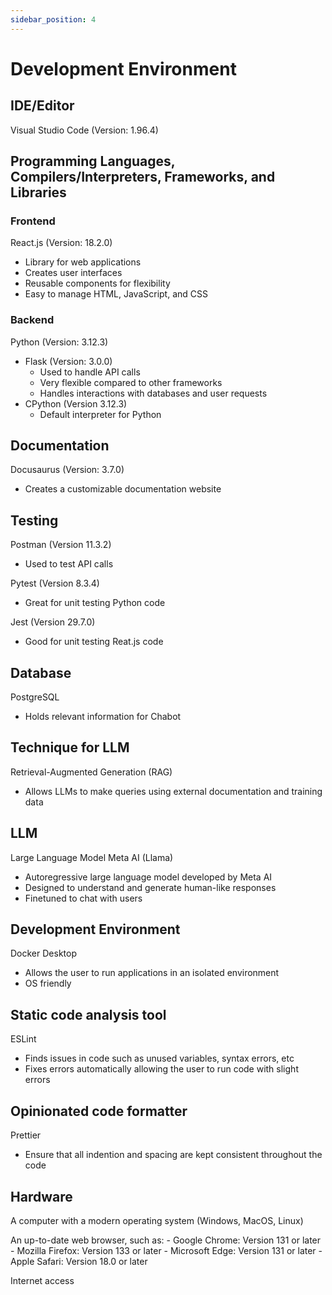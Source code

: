 ```yaml
---
sidebar_position: 4
---
```



# Development Environment 



## IDE/Editor
Visual Studio Code (Version: 1.96.4)
     


## Programming Languages, Compilers/Interpreters, Frameworks, and Libraries



### Frontend
React.js (Version: 18.2.0)
- Library for web applications
- Creates user interfaces
- Reusable components for flexibility
- Easy to manage HTML, JavaScript, and CSS






### Backend
Python (Version: 3.12.3)
 - Flask (Version: 3.0.0)  
    - Used to handle API calls
    - Very flexible compared to other frameworks
    - Handles interactions with databases and user requests
 - CPython (Version 3.12.3)
    - Default interpreter for Python
 


## Documentation
Docusaurus (Version: 3.7.0)
- Creates a customizable documentation website

## Testing
Postman (Version 11.3.2)
- Used to test API calls

Pytest (Version 8.3.4)
- Great for unit testing Python code

Jest (Version 29.7.0)
- Good for unit testing Reat.js code

## Database
PostgreSQL
- Holds relevant information for Chabot


## Technique for LLM
Retrieval-Augmented Generation (RAG)
- Allows LLMs to make queries using external documentation and training data
  
## LLM
Large Language Model Meta AI (Llama)
- Autoregressive large language model developed by Meta AI
- Designed to understand and generate human-like responses
- Finetuned to chat with users

## Development Environment
Docker Desktop
- Allows the user to run applications in an isolated environment
- OS friendly

## Static code analysis tool
ESLint
- Finds issues in code such as unused variables, syntax errors, etc
- Fixes errors automatically allowing the user to run code with slight errors 

## Opinionated code formatter
Prettier
- Ensure that all indention and spacing are kept consistent throughout the code

## Hardware
A computer with a modern operating system (Windows, MacOS, Linux)

An up-to-date web browser, such as:
        - Google Chrome: Version 131 or later
        - Mozilla Firefox: Version 133 or later
        - Microsoft Edge: Version 131 or later 
        - Apple Safari: Version 18.0 or later

Internet access
